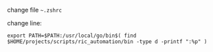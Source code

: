change file `~.zshrc`

change line:
```
export PATH=$PATH:/usr/local/go/bin$( find $HOME/projects/scripts/ric_automation/bin -type d -printf ":%p" )
```
